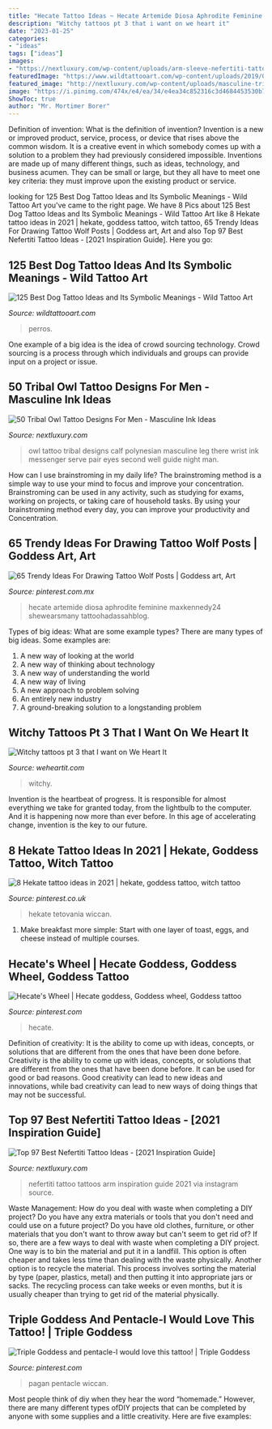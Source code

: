```yaml
---
title: "Hecate Tattoo Ideas ~ Hecate Artemide Diosa Aphrodite Feminine Maxkennedy24 Shewearsmany Tattoohadassahblog"
description: "Witchy tattoos pt 3 that i want on we heart it"
date: "2023-01-25"
categories:
- "ideas"
tags: ["ideas"]
images:
- "https://nextluxury.com/wp-content/uploads/arm-sleeve-nefertiti-tattoos-amytoddtattoo.jpg"
featuredImage: "https://www.wildtattooart.com/wp-content/uploads/2019/02/dog-tattoo-123.jpg"
featured_image: "http://nextluxury.com/wp-content/uploads/masculine-tribal-owl-polynesian-leg-calf-tattoo-designs-for-guys.jpg"
image: "https://i.pinimg.com/474x/e4/ea/34/e4ea34c852316c3d4684453530b70e4b.jpg"
ShowToc: true
author: "Mr. Mortimer Borer"
---
```



Definition of invention: What is the definition of invention?
Invention is a new or improved product, service, process, or device that rises above the common wisdom. It is a creative event in which somebody comes up with a solution to a problem they had previously considered impossible.
Inventions are made up of many different things, such as ideas, technology, and business acumen. They can be small or large, but they all have to meet one key criteria: they must improve upon the existing product or service.

	

		
looking for 125 Best Dog Tattoo Ideas and Its Symbolic Meanings - Wild Tattoo Art you've came to the right page. We have 8 Pics about 125 Best Dog Tattoo Ideas and Its Symbolic Meanings - Wild Tattoo Art like 8 Hekate tattoo ideas in 2021 | hekate, goddess tattoo, witch tattoo, 65 Trendy Ideas For Drawing Tattoo Wolf Posts | Goddess art, Art and also Top 97 Best Nefertiti Tattoo Ideas - [2021 Inspiration Guide]. Here you go:
		
    
## 125 Best Dog Tattoo Ideas And Its Symbolic Meanings - Wild Tattoo Art

<img loading=lazy src="https://www.wildtattooart.com/wp-content/uploads/2019/02/dog-tattoo-123.jpg" onerror="this.onerror=null;this.src='https://tse4.mm.bing.net/th?id=OIP.i5wtLu-RkhUVZhGvYAFrfQHaHa&amp;pid=15.1';" alt="125 Best Dog Tattoo Ideas and Its Symbolic Meanings - Wild Tattoo Art">

_Source: wildtattooart.com_

>perros. 

	

One example of a big idea is the idea of crowd sourcing technology. Crowd sourcing is a process through which individuals and groups can provide input on a project or issue.

    
## 50 Tribal Owl Tattoo Designs For Men - Masculine Ink Ideas

<img loading=lazy src="http://nextluxury.com/wp-content/uploads/masculine-tribal-owl-polynesian-leg-calf-tattoo-designs-for-guys.jpg" onerror="this.onerror=null;this.src='https://tse1.mm.bing.net/th?id=OIP.w8fVv10xsltFAURxbLrnbQHaHa&amp;pid=15.1';" alt="50 Tribal Owl Tattoo Designs For Men - Masculine Ink Ideas">

_Source: nextluxury.com_

>owl tattoo tribal designs calf polynesian masculine leg there wrist ink messenger serve pair eyes second well guide night man. 

	

How can I use brainstroming in my daily life?
The brainstroming method is a simple way to use your mind to focus and improve your concentration. Brainstroming can be used in any activity, such as studying for exams, working on projects, or taking care of household tasks. By using your brainstroming method every day, you can improve your productivity and Concentration.

    
## 65 Trendy Ideas For Drawing Tattoo Wolf Posts | Goddess Art, Art

<img loading=lazy src="https://i.pinimg.com/originals/8f/16/9f/8f169f31c55e27b6b276f3a96fa8d76d.jpg" onerror="this.onerror=null;this.src='https://tse1.mm.bing.net/th?id=OIP.lABk0-w5DzDVxynyp0GJeQAAAA&amp;pid=15.1';" alt="65 Trendy Ideas For Drawing Tattoo Wolf Posts | Goddess art, Art">

_Source: pinterest.com.mx_

>hecate artemide diosa aphrodite feminine maxkennedy24 shewearsmany tattoohadassahblog. 

	

Types of big ideas: What are some example types?
There are many types of big ideas. Some examples are:
1. A new way of looking at the world 
2. A new way of thinking about technology 
3. A new way of understanding the world 
4. A new way of living 
5. A new approach to problem solving 
6. An entirely new industry 
7. A ground-breaking solution to a longstanding problem 

    
## Witchy Tattoos Pt 3 That I Want On We Heart It

<img loading=lazy src="https://data.whicdn.com/images/337605054/original.jpg" onerror="this.onerror=null;this.src='https://tse2.mm.bing.net/th?id=OIP.6bGns3y3_r3gEWsVwzo9FgHaHa&amp;pid=15.1';" alt="Witchy tattoos pt 3 that I want on We Heart It">

_Source: weheartit.com_

>witchy. 

	

Invention is the heartbeat of progress. It is responsible for almost everything we take for granted today, from the lightbulb to the computer. And it is happening now more than ever before. In this age of accelerating change, invention is the key to our future.

    
## 8 Hekate Tattoo Ideas In 2021 | Hekate, Goddess Tattoo, Witch Tattoo

<img loading=lazy src="https://i.pinimg.com/474x/e4/ea/34/e4ea34c852316c3d4684453530b70e4b.jpg" onerror="this.onerror=null;this.src='https://tse3.mm.bing.net/th?id=OIP.MXqBAhKVullhM5g62tx_3gAAAA&amp;pid=15.1';" alt="8 Hekate tattoo ideas in 2021 | hekate, goddess tattoo, witch tattoo">

_Source: pinterest.co.uk_

>hekate tetovania wiccan. 

	

1. Make breakfast more simple: Start with one layer of toast, eggs, and cheese instead of multiple courses. 

    
## Hecate&#039;s Wheel | Hecate Goddess, Goddess Wheel, Goddess Tattoo

<img loading=lazy src="https://i.pinimg.com/736x/1b/f7/62/1bf762e652410c6bbdc99f1a70847f6f.jpg" onerror="this.onerror=null;this.src='https://tse1.mm.bing.net/th?id=OIP.hmhj06W2Jhv5A-a754k2FQHaNK&amp;pid=15.1';" alt="Hecate&#039;s Wheel | Hecate goddess, Goddess wheel, Goddess tattoo">

_Source: pinterest.com_

>hecate. 

	

Definition of creativity: It is the ability to come up with ideas, concepts, or solutions that are different from the ones that have been done before.
Creativity is the ability to come up with ideas, concepts, or solutions that are different from the ones that have been done before. It can be used for good or bad reasons. Good creativity can lead to new ideas and innovations, while bad creativity can lead to new ways of doing things that may not be successful.

    
## Top 97 Best Nefertiti Tattoo Ideas - [2021 Inspiration Guide]

<img loading=lazy src="https://nextluxury.com/wp-content/uploads/arm-sleeve-nefertiti-tattoos-amytoddtattoo.jpg" onerror="this.onerror=null;this.src='https://tse2.mm.bing.net/th?id=OIP.sZOg1QwSYILYt4RcxzCYnwHaHa&amp;pid=15.1';" alt="Top 97 Best Nefertiti Tattoo Ideas - [2021 Inspiration Guide]">

_Source: nextluxury.com_

>nefertiti tattoo tattoos arm inspiration guide 2021 via instagram source. 

	

Waste Management: How do you deal with waste when completing a DIY project?
Do you have any extra materials or tools that you don't need and could use on a future project? Do you have old clothes, furniture, or other materials that you don't want to throw away but can't seem to get rid of? If so, there are a few ways to deal with waste when completing a DIY project. 
One way is to bin the material and put it in a landfill. This option is often cheaper and takes less time than dealing with the waste physically. Another option is to recycle the material. This process involves sorting the material by type (paper, plastics, metal) and then putting it into appropriate jars or sacks. The recycling process can take weeks or even months, but it is usually cheaper than trying to get rid of the material physically.

    
## Triple Goddess And Pentacle-I Would Love This Tattoo! | Triple Goddess

<img loading=lazy src="https://s-media-cache-ak0.pinimg.com/736x/12/30/1f/12301f194b1499af9d0fa12e0f0000df.jpg" onerror="this.onerror=null;this.src='https://tse1.mm.bing.net/th?id=OIP.qV2YODgdoeyMHPDH5eQxPwHaJV&amp;pid=15.1';" alt="Triple Goddess and pentacle-I would love this tattoo! | Triple Goddess">

_Source: pinterest.com_

>pagan pentacle wiccan. 

	

Most people think of diy when they hear the word “homemade.” However, there are many different types ofDIY projects that can be completed by anyone with some supplies and a little creativity. Here are five examples:

